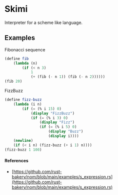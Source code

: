 # Skimi

Interpreter for a scheme like language.

## Examples

Fibonacci sequence

```scheme
(define fib
    (lambda (n)
        (if (< n 3)
            1
            (+ (fib (- n 1)) (fib (- n 2))))))
(fib 20)
```

FizzBuzz

```scheme
(define fizz-buzz
    (lambda (i n)
        (if (= (% i 15) 0)
            (display "FizzBuzz")
            (if (= (% i 3) 0)
                (display "Fizz")
                (if (= (% i 5) 0)
                    (display "Buzz")
                    (display i))))
    (newline)
    (if (< i n) (fizz-buzz (+ i 1) n))))
(fizz-buzz 1 100)
```

#### References

- [https://github.com/rust-bakery/nom/blob/main/examples/s_expression.rs](https://github.com/rust-bakery/nom/blob/main/examples/s_expression.rs)
